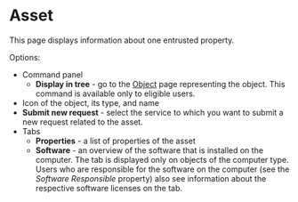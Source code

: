 # Asset
 
This page displays information about one entrusted property.
     
Options:
 
- Command panel
    - **Display in tree** - go to the [Object](../../../objects/object) page representing the object. This command is available only to eligible users.
- Icon of the object, its type, and name
- **Submit new request** - select the service to which you want to submit a new request related to the asset.
- Tabs
    - **Properties** - a list of properties of the asset
    - **Software** - an overview of the software that is installed on the computer. The tab is displayed only on objects of the computer type. Users who are responsible for the software on the computer (see the *Software Responsible* property) also see information about the respective software licenses on the tab.
